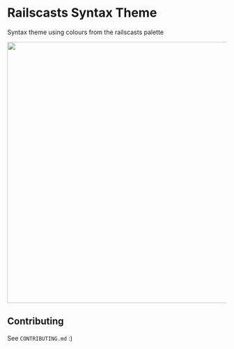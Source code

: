 # Railscasts Syntax Theme

Syntax theme using colours from the railscasts palette

<img src="https://i.imgur.com/JVoojnv.png" width="600">

## Contributing

See `CONTRIBUTING.md` :)
